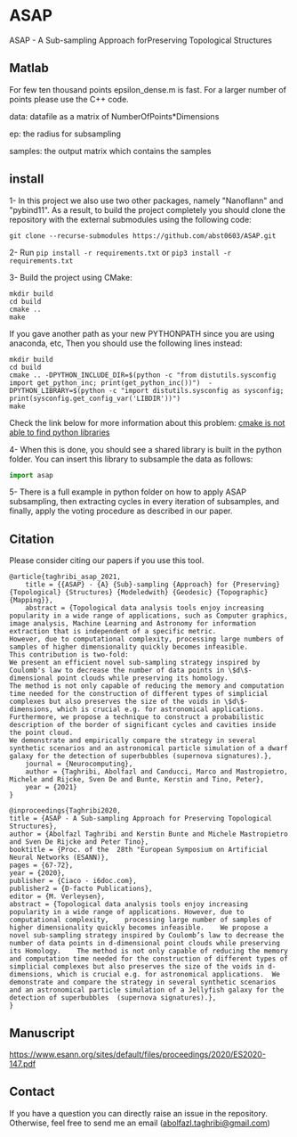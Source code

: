 # ASAP
ASAP - A Sub-sampling Approach forPreserving Topological Structures

## Matlab
For few ten thousand points epsilon_dense.m is fast. For a larger number of points please use the C++ code.

data: datafile as a matrix of NumberOfPoints*Dimensions

ep: the radius for subsampling

samples: the output matrix which contains the samples

## install
1- In this project we also use two other packages, namely "Nanoflann" and "pybind11". As a result, to build the project completely you should clone the repository with the external submodules using the following code:
```shell
git clone --recurse-submodules https://github.com/abst0603/ASAP.git
```
2- Run `pip install -r requirements.txt` or `pip3 install -r requirements.txt`

3- Build the project using CMake:
```shell
mkdir build
cd build
cmake ..
make
```
If you gave another path as your new PYTHONPATH since you are using anaconda, etc, Then you should use the following lines instead:
```shell
mkdir build
cd build
cmake .. -DPYTHON_INCLUDE_DIR=$(python -c "from distutils.sysconfig import get_python_inc; print(get_python_inc())")  -DPYTHON_LIBRARY=$(python -c "import distutils.sysconfig as sysconfig; print(sysconfig.get_config_var('LIBDIR'))")
make
```
Check the link below for more information about this problem:
[cmake is not able to find python libraries](https://stackoverflow.com/questions/24174394/cmake-is-not-able-to-find-python-libraries)

4- When this is done, you should see a shared library is built in the python folder. You can insert this library to subsample the data as follows:
```python
import asap
```
5- There is a full example in python folder on how to apply ASAP subsampling, then extracting cycles in every iteration of subsamples, and finally, apply the voting procedure as described in our paper.


## Citation
Please consider citing our papers if you use this tool.
```
@article{taghribi_asap_2021,
	title = {{ASAP} - {A} {Sub}-sampling {Approach} for {Preserving} {Topological} {Structures} {Modeledwith} {Geodesic} {Topographic} {Mapping}},
	abstract = {Topological data analysis tools enjoy increasing popularity in a wide range of applications, such as Computer graphics, image analysis, Machine Learning and Astronomy for information extraction that is independent of a specific metric. 
However, due to computational complexity, processing large numbers of samples of higher dimensionality quickly becomes infeasible. 
This contribution is two-fold:
We present an efficient novel sub-sampling strategy inspired by Coulomb's law to decrease the number of data points in \$d\$-dimensional point clouds while preserving its homology.
The method is not only capable of reducing the memory and computation time needed for the construction of different types of simplicial complexes but also preserves the size of the voids in \$d\$-dimensions, which is crucial e.g. for astronomical applications. 
Furthermore, we propose a technique to construct a probabilistic description of the border of significant cycles and cavities inside the point cloud.
We demonstrate and empirically compare the strategy in several synthetic scenarios and an astronomical particle simulation of a dwarf galaxy for the detection of superbubbles (supernova signatures).},
	journal = {Neurocomputing},
	author = {Taghribi, Abolfazl and Canducci, Marco and Mastropietro, Michele and Rijcke, Sven De and Bunte, Kerstin and Tino, Peter},
	year = {2021}
}

@inproceedings{Taghribi2020,
title = {ASAP - A Sub-sampling Approach for Preserving Topological Structures},
author = {Abolfazl Taghribi and Kerstin Bunte and Michele Mastropietro and Sven De Rijcke and Peter Tino},
booktitle = {Proc. of the  28th "European Symposium on Artificial Neural Networks (ESANN)},
pages = {67-72},
year = {2020},
publisher = {Ciaco - i6doc.com},
publisher2 = {D-facto Publications},
editor = {M. Verleysen},
abstract = {Topological data analysis tools enjoy increasing popularity in a wide range of applications. However, due to computational complexity,    processing large number of samples of higher dimensionality quickly becomes infeasible.    We propose a novel sub-sampling strategy inspired by Coulomb’s law to decrease the number of data points in d-dimensional point clouds while preserving its Homology.    The method is not only capable of reducing the memory and computation time needed for the construction of different types of simplicial complexes but also preserves the size of the voids in d-dimensions, which is crucial e.g. for astronomical applications.  We demonstrate and compare the strategy in several synthetic scenarios and an astronomical particle simulation of a Jellyfish galaxy for the detection of superbubbles  (supernova signatures).},
}
```


## Manuscript
https://www.esann.org/sites/default/files/proceedings/2020/ES2020-147.pdf

## Contact
If you have a question you can directly raise an issue in the repository. Otherwise, feel free to send me an email (abolfazl.taghribi@gmail.com)
